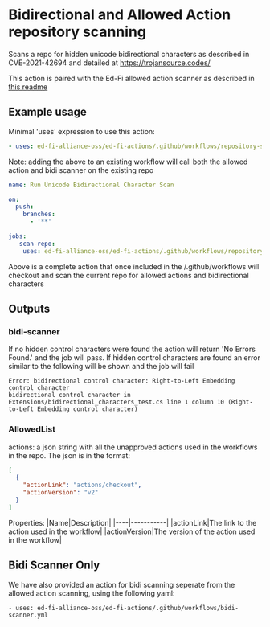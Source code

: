 # Bidirectional and Allowed Action repository scanning

Scans a repo for hidden unicode bidirectional characters as described in
CVE-2021-42694 and detailed at https://trojansource.codes/

This action is paired with the Ed-Fi allowed action scanner as described in [this
readme](../action-allowedlist)

## Example usage

Minimal 'uses' expression to use this action:

``` yaml
- uses: ed-fi-alliance-oss/ed-fi-actions/.github/workflows/repository-scanner.yml
```

Note: adding the above to an existing workflow will call both the allowed action
and bidi scanner on the existing repo


```yml
name: Run Unicode Bidirectional Character Scan

on:
  push:
    branches:
      - '**'

jobs:
   scan-repo:
    uses: ed-fi-alliance-oss/ed-fi-actions/.github/workflows/repository-scanner.yml

```
Above is a complete action that once included in the /.github/workflows will
checkout and scan the current repo for allowed actions and bidirectional
characters

## Outputs
### bidi-scanner
If no hidden control characters were found the action will return 'No Errors
Found.' and the job will pass. If hidden control characters are found an error
similar to the following will be shown and the job will fail

```
Error: bidirectional control character: Right-to-Left Embedding control character
bidirectional control character in Extensions/bidirectional_characters_test.cs line 1 column 10 (Right-to-Left Embedding control character)
```

### AllowedList
actions: a json string with all the unapproved actions used in the workflows in
the repo. The json is in the format:

``` json
[
  {
    "actionLink": "actions/checkout",
    "actionVersion": "v2"
  }
]
```

Properties: |Name|Description| |----|-----------| |actionLink|The link to the
action used in the workflow| |actionVersion|The version of the action used in
the workflow|


## Bidi Scanner Only
We have also provided an action for bidi scanning seperate from the allowed
action scanning, using the following yaml:

```
- uses: ed-fi-alliance-oss/ed-fi-actions/.github/workflows/bidi-scanner.yml
```
